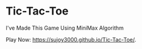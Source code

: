 # Tic-Tac-Toe
I've Made This Game Using MiniMax Algorithm

Play Now:  https://sujoy3000.github.io/Tic-Tac-Toe/.
